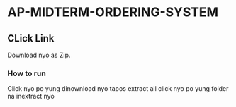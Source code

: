 # AP-MIDTERM-ORDERING-SYSTEM
## CLick Link
Download nyo as Zip.
### How to run
Click nyo po yung dinownload nyo tapos extract all click nyo po yung folder na inextract nyo

